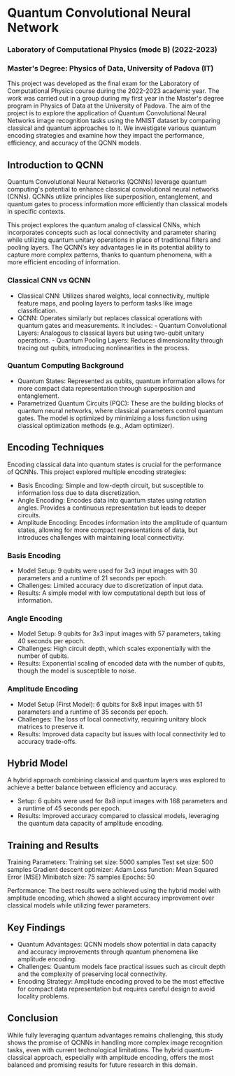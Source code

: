 # Quantum Convolutional Neural Network 

### Laboratory of Computational Physics (mode B) (2022-2023)

### Master's Degree: Physics of Data, University of Padova (IT) 

This project was developed as the final exam for the Laboratory of Computational Physics course during the 2022-2023 academic year. The work was carried out in a group during my first year in the Master's degree program in Physics of Data at the University of Padova. The aim of the project is to explore the application of Quantum Convolutional Neural Networks image recognition tasks using the MNIST dataset by comparing classical and quantum approaches to it. We investigate various quantum encoding strategies and examine how they impact the performance, efficiency, and accuracy of the QCNN models.

## Introduction to QCNN

Quantum Convolutional Neural Networks (QCNNs) leverage quantum computing's potential to enhance classical convolutional neural networks (CNNs). QCNNs utilize principles like superposition, entanglement, and quantum gates to process information more efficiently than classical models in specific contexts.

This project explores the quantum analog of classical CNNs, which incorporates concepts such as local connectivity and parameter sharing while utilizing quantum unitary operations in place of traditional filters and pooling layers. The QCNN’s key advantages lie in its potential ability to capture more complex patterns, thanks to quantum phenomena, with a more efficient encoding of information.

### Classical CNN vs QCNN

- Classical CNN: Utilizes shared weights, local connectivity, multiple feature maps, and pooling layers to perform tasks like image classification.
- QCNN: Operates similarly but replaces classical operations with quantum gates and measurements. It includes:
        - Quantum Convolutional Layers: Analogous to classical layers but using two-qubit unitary operations.
        - Quantum Pooling Layers: Reduces dimensionality through tracing out qubits, introducing nonlinearities in the process.

### Quantum Computing Background

- Quantum States: Represented as qubits, quantum information allows for more compact data representation through superposition and entanglement.
- Parametrized Quantum Circuits (PQC): These are the building blocks of quantum neural networks, where classical parameters control quantum gates. The model is optimized by minimizing a loss function using classical optimization methods (e.g., Adam optimizer).

## Encoding Techniques

Encoding classical data into quantum states is crucial for the performance of QCNNs. This project explored multiple encoding strategies:

- Basis Encoding: Simple and low-depth circuit, but susceptible to information loss due to data discretization.
- Angle Encoding: Encodes data into quantum states using rotation angles. Provides a continuous representation but leads to deeper circuits.
- Amplitude Encoding: Encodes information into the amplitude of quantum states, allowing for more compact representations of data, but introduces challenges with maintaining local connectivity.

### Basis Encoding

- Model Setup: 9 qubits were used for 3x3 input images with 30 parameters and a runtime of 21 seconds per epoch.
- Challenges: Limited accuracy due to discretization of input data.
- Results: A simple model with low computational depth but loss of information.

### Angle Encoding

- Model Setup: 9 qubits for 3x3 input images with 57 parameters, taking 40 seconds per epoch.
- Challenges: High circuit depth, which scales exponentially with the number of qubits.
- Results: Exponential scaling of encoded data with the number of qubits, though the model is susceptible to noise.

### Amplitude Encoding

- Model Setup (First Model): 6 qubits for 8x8 input images with 51 parameters and a runtime of 35 seconds per epoch.
- Challenges: The loss of local connectivity, requiring unitary block matrices to preserve it.
- Results: Improved data capacity but issues with local connectivity led to accuracy trade-offs.

## Hybrid Model

A hybrid approach combining classical and quantum layers was explored to achieve a better balance between efficiency and accuracy.

- Setup: 6 qubits were used for 8x8 input images with 168 parameters and a runtime of 45 seconds per epoch.
- Results: Improved accuracy compared to classical models, leveraging the quantum data capacity of amplitude encoding.

## Training and Results

Training Parameters:
    Training set size: 5000 samples
    Test set size: 500 samples
    Gradient descent optimizer: Adam
    Loss function: Mean Squared Error (MSE)
    Minibatch size: 75 samples
    Epochs: 50

Performance: The best results were achieved using the hybrid model with amplitude encoding, which showed a slight accuracy improvement over classical models while utilizing fewer parameters.

## Key Findings

- Quantum Advantages: QCNN models show potential in data capacity and accuracy improvements through quantum phenomena like amplitude encoding.
- Challenges: Quantum models face practical issues such as circuit depth and the complexity of preserving local connectivity.
- Encoding Strategy: Amplitude encoding proved to be the most effective for compact data representation but requires careful design to avoid locality problems.

## Conclusion

While fully leveraging quantum advantages remains challenging, this study shows the promise of QCNNs in handling more complex image recognition tasks, even with current technological limitations. The hybrid quantum-classical approach, especially with amplitude encoding, offers the most balanced and promising results for future research in this domain.
